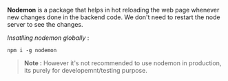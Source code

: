 **Nodemon** is a package that helps in hot reloading the web page whenever new changes done in the backend code. We don't need to restart the node server to see the changes.

_Insatlling nodemon globally_ :

```
npm i -g nodemon
```

> **Note :** However it's not recommended to use nodemon in production, its purely for developemnt/testing purpose.

